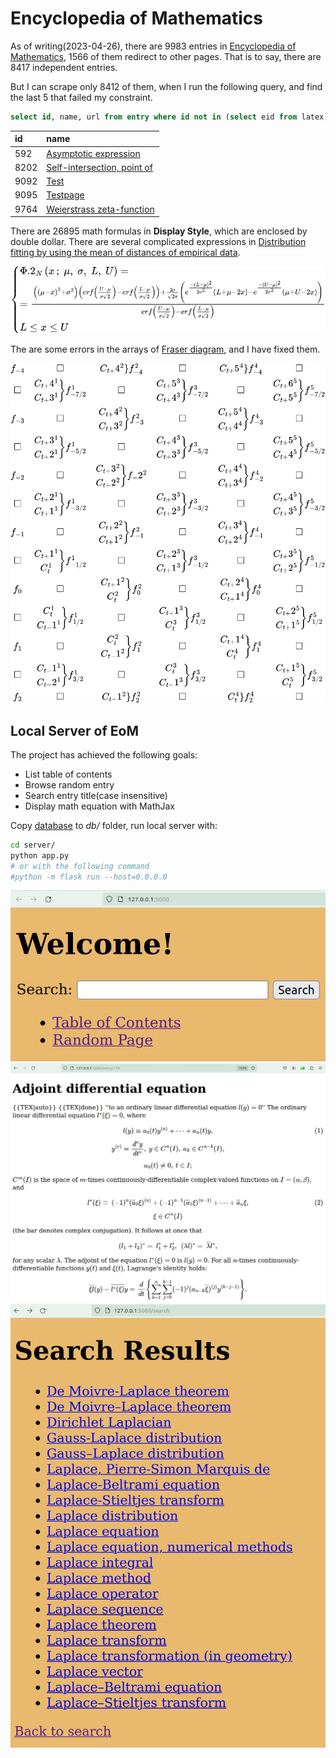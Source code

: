 # Encyclopedia of Mathematics

As of writing(2023-04-26), there are 9983 entries in [Encyclopedia of Mathematics](https://encyclopediaofmath.org/wiki/Main_Page), 1566 of them redirect to other pages. That is to say, there are 8417 independent entries.

But I can scrape only 8412 of them, when I run the following query, and find the last 5 that failed my constraint.

```sql
select id, name, url from entry where id not in (select eid from latex) and redirect = 0;
```
id|name
:-|:-
592|[Asymptotic expression](https://encyclopediaofmath.org/wiki/Asymptotic_expression)
8202|[Self-intersection, point of](https://encyclopediaofmath.org/wiki/Self-intersection,_point_of)
9092|[Test](https://encyclopediaofmath.org/wiki/Test)
9095|[Testpage](https://encyclopediaofmath.org/wiki/Testpage)
9764|[Weierstrass zeta-function](https://encyclopediaofmath.org/wiki/Weierstrass_zeta-function)


There are 26895 math formulas in **Display Style**, which are enclosed by double dollar. There are several complicated expressions in [Distribution fitting by using the mean of distances of empirical data](https://encyclopediaofmath.org/wiki/Distribution_fitting_by_using_the_mean_of_distances_of_empirical_data).

![](images/Distribution_fitting_by_using_the_mean_of_distances_of_empirical_data/tag12.svg)

The are some errors in the arrays of [Fraser diagram](https://encyclopediaofmath.org/wiki/Fraser_diagram), and I have fixed them.

![](images/Fraser_diagram/array.svg)

## Local Server of EoM

The project has achieved the following goals:

 - List table of contents
 - Browse random entry
 - Search entry title(case insensitive)
 - Display math equation with MathJax

Copy [database](https://t.me/master_thyself/1408) to *db/* folder, run local server with:

```sh
cd server/
python app.py
# or with the following command
#python -m flask run --host=0.0.0.0
```

![](images/server/index.jpg)
![](images/server/ade.jpg)
![](images/server/search_laplace.jpg)

